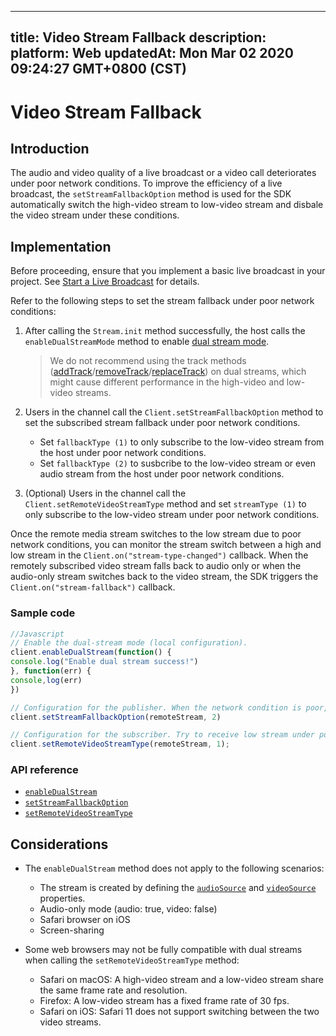 
---
title: Video Stream Fallback
description: 
platform: Web
updatedAt: Mon Mar 02 2020 09:24:27 GMT+0800 (CST)
---
# Video Stream Fallback
## Introduction

The audio and video quality of a live broadcast or a video call deteriorates under poor network conditions. To improve the efficiency of a live broadcast, the `setStreamFallbackOption` method is used for the SDK automatically switch the high-video stream to low-video stream and disbale the video stream under these conditions.


## Implementation

Before proceeding, ensure that you implement a basic live broadcast in your project. See [Start a Live Broadcast](../../en/Interactive%20Broadcast/start_live_web.md) for details.

Refer to the following steps to set the stream fallback under poor network conditions:

1. After calling the `Stream.init` method successfully, the host calls the `enableDualStreamMode` method to enable [dual stream mode](https://docs.agora.io/en/Agora%20Platform/terms?platform=All%20Platforms#a-name-dualadual-stream-mode).
	> We do not recommend using the track methods ([addTrack](https://docs.agora.io/en/Interactive%20Broadcast/API%20Reference/web/interfaces/agorartc.stream.html#addtrack)/[removeTrack](https://docs.agora.io/en/Interactive%20Broadcast/API%20Reference/web/interfaces/agorartc.stream.html#removetrack)/[replaceTrack](https://docs.agora.io/en/Interactive%20Broadcast/API%20Reference/web/interfaces/agorartc.stream.html#replacetrack)) on dual streams, which might cause different performance in the high-video and low-video streams.

2. Users in the channel call the `Client.setStreamFallbackOption` method to set the subscribed stream fallback under poor network conditions.
	- Set `fallbackType (1)` to only subscribe to the low-video stream from the host under poor network conditions.
	- Set `fallbackType (2)` to susbcribe to the low-video stream or even audio stream from the host under poor network conditions.

3. (Optional) Users in the channel call the `Client.setRemoteVideoStreamType` method and set `streamType (1)` to only subscribe to the low-video stream under poor network conditions.
	
Once the remote media stream switches to the low stream due to poor network conditions, you can monitor the stream switch between a high and low stream in the `Client.on("stream-type-changed")` callback. When the remotely subscribed video stream falls back to audio only or when the audio-only stream switches back to the video stream, the SDK triggers the `Client.on("stream-fallback")` callback. 



### Sample code

```javascript
//Javascript
// Enable the dual-stream mode (local configuration).
client.enableDualStream(function() {
console.log("Enable dual stream success!")
}, function(err) {
console,log(err)
})

// Configuration for the publisher. When the network condition is poor, send audio only. 
client.setStreamFallbackOption(remoteStream, 2)

// Configuration for the subscriber. Try to receive low stream under poor network conditions. When the current network conditions are not sufficient for video streams, receive audio only. 
client.setRemoteVideoStreamType(remoteStream, 1);
```

### API reference

- [`enableDualStream`](https://docs.agora.io/en/Interactive%20Broadcast/API%20Reference/web/interfaces/agorartc.client.html#enabledualstream)
- [`setStreamFallbackOption`](https://docs.agora.io/en/Interactive%20Broadcast/API%20Reference/web/interfaces/agorartc.client.html#setstreamfallbackoption)
- [`setRemoteVideoStreamType`](https://docs.agora.io/en/Interactive%20Broadcast/API%20Reference/web/interfaces/agorartc.client.html#setremotevideostreamtype)

## Considerations

- The `enableDualStream` method does not apply to the following scenarios:
  - The stream is created by defining the [`audioSource`](https://docs.agora.io/en/Interactive%20Broadcast/API%20Reference/web/interfaces/agorartc.streamspec.html#audiosource) and [`videoSource`](https://docs.agora.io/en/Interactive%20Broadcast/API%20Reference/web/interfaces/agorartc.streamspec.html#videosource) properties.
  - Audio-only mode (audio: true, video: false)
  - Safari browser on iOS
  - Screen-sharing

- Some web browsers may not be fully compatible with dual streams when calling the `setRemoteVideoStreamType` method:
  - Safari on macOS: A high-video stream and a low-video stream share the same frame rate and resolution.
  - Firefox: A low-video stream has a fixed frame rate of 30 fps.
  - Safari on iOS: Safari 11 does not support switching between the two video streams.


